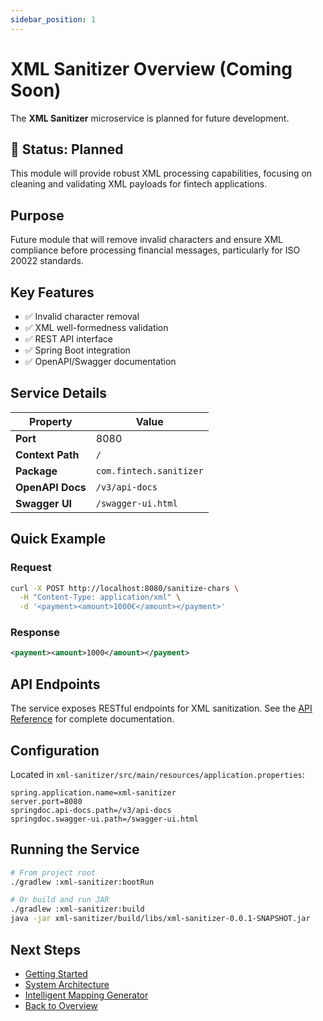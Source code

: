 ```yaml
---
sidebar_position: 1
---
```


# XML Sanitizer Overview (Coming Soon)

The **XML Sanitizer** microservice is planned for future development.

## 🚧 Status: Planned

This module will provide robust XML processing capabilities, focusing on cleaning and validating XML payloads for fintech applications.

## Purpose

Future module that will remove invalid characters and ensure XML compliance before processing financial messages, particularly for ISO 20022 standards.

## Key Features

- ✅ Invalid character removal
- ✅ XML well-formedness validation
- ✅ REST API interface
- ✅ Spring Boot integration
- ✅ OpenAPI/Swagger documentation

## Service Details

| Property | Value |
|----------|-------|
| **Port** | 8080 |
| **Context Path** | `/` |
| **Package** | `com.fintech.sanitizer` |
| **OpenAPI Docs** | `/v3/api-docs` |
| **Swagger UI** | `/swagger-ui.html` |

## Quick Example

### Request
```bash
curl -X POST http://localhost:8080/sanitize-chars \
  -H "Content-Type: application/xml" \
  -d '<payment><amount>1000€</amount></payment>'
```

### Response
```xml
<payment><amount>1000</amount></payment>
```

## API Endpoints

The service exposes RESTful endpoints for XML sanitization. See the [API Reference](/docs/xml-sanitizer/api) for complete documentation.

## Configuration

Located in `xml-sanitizer/src/main/resources/application.properties`:

```properties
spring.application.name=xml-sanitizer
server.port=8080
springdoc.api-docs.path=/v3/api-docs
springdoc.swagger-ui.path=/swagger-ui.html
```

## Running the Service

```bash
# From project root
./gradlew :xml-sanitizer:bootRun

# Or build and run JAR
./gradlew :xml-sanitizer:build
java -jar xml-sanitizer/build/libs/xml-sanitizer-0.0.1-SNAPSHOT.jar
```

## Next Steps

- [Getting Started](/guides/getting-started)
- [System Architecture](/architecture/overview)
- [Intelligent Mapping Generator](/intelligent-mapping-generator/overview)
- [Back to Overview](/intro)
